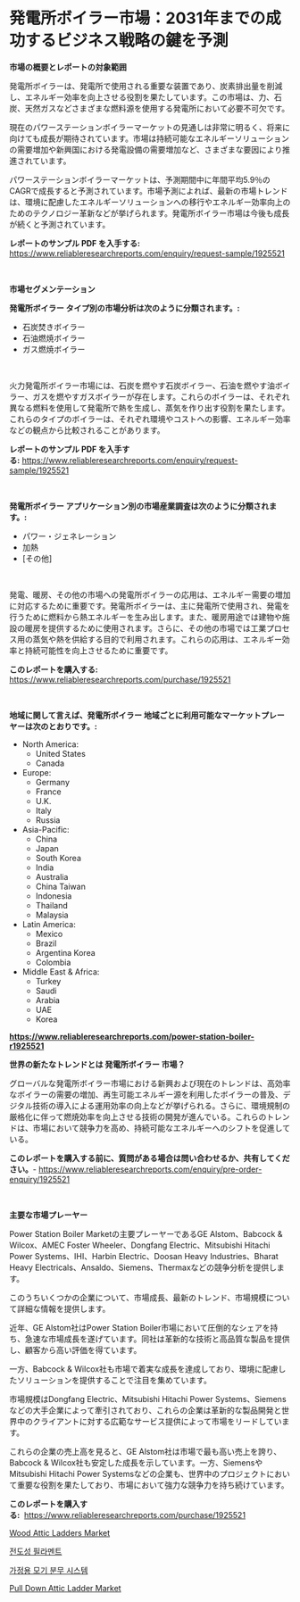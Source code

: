 <p><h1>発電所ボイラー市場：2031年までの成功するビジネス戦略の鍵を予測</h1></p><p><strong>市場の概要とレポートの対象範囲</strong></p>
<p><p>発電所ボイラーは、発電所で使用される重要な装置であり、炭素排出量を削減し、エネルギー効率を向上させる役割を果たしています。この市場は、力、石炭、天然ガスなどさまざまな燃料源を使用する発電所において必要不可欠です。</p><p>現在のパワーステーションボイラーマーケットの見通しは非常に明るく、将来に向けても成長が期待されています。市場は持続可能なエネルギーソリューションの需要増加や新興国における発電設備の需要増加など、さまざまな要因により推進されています。</p><p>パワーステーションボイラーマーケットは、予測期間中に年間平均5.9％のCAGRで成長すると予測されています。市場予測によれば、最新の市場トレンドは、環境に配慮したエネルギーソリューションへの移行やエネルギー効率向上のためのテクノロジー革新などが挙げられます。発電所ボイラー市場は今後も成長が続くと予測されています。</p></p>
<p><strong>レポートのサンプル PDF を入手する:</strong> <a href="https://www.reliableresearchreports.com/enquiry/request-sample/1925521">https://www.reliableresearchreports.com/enquiry/request-sample/1925521</a></p>
<p>&nbsp;</p>
<p><strong>市場セグメンテーション</strong></p>
<p><strong>発電所ボイラー タイプ別の市場分析は次のように分類されます。:</strong></p>
<p><ul><li>石炭焚きボイラー</li><li>石油燃焼ボイラー</li><li>ガス燃焼ボイラー</li></ul></p>
<p>&nbsp;</p>
<p><p>火力発電所ボイラー市場には、石炭を燃やす石炭ボイラー、石油を燃やす油ボイラー、ガスを燃やすガスボイラーが存在します。これらのボイラーは、それぞれ異なる燃料を使用して発電所で熱を生成し、蒸気を作り出す役割を果たします。これらのタイプのボイラーは、それぞれ環境やコストへの影響、エネルギー効率などの観点から比較されることがあります。</p></p>
<p><strong>レポートのサンプル PDF を入手する:</strong>&nbsp;<a href="https://www.reliableresearchreports.com/enquiry/request-sample/1925521">https://www.reliableresearchreports.com/enquiry/request-sample/1925521</a></p>
<p>&nbsp;</p>
<p><strong> 発電所ボイラー アプリケーション別の市場産業調査は次のように分類されます。:</strong></p>
<p><ul><li>パワー・ジェネレーション</li><li>加熱</li><li>[その他]</li></ul></p>
<p>&nbsp;</p>
<p><p>発電、暖房、その他の市場への発電所ボイラーの応用は、エネルギー需要の増加に対応するために重要です。発電所ボイラーは、主に発電所で使用され、発電を行うために燃料から熱エネルギーを生み出します。また、暖房用途では建物や施設の暖房を提供するために使用されます。さらに、その他の市場では工業プロセス用の蒸気や熱を供給する目的で利用されます。これらの応用は、エネルギー効率と持続可能性を向上させるために重要です。</p></p>
<p><strong>このレポートを購入する:</strong>&nbsp; <a href="https://www.reliableresearchreports.com/purchase/1925521">https://www.reliableresearchreports.com/purchase/1925521</a></p>
<p>&nbsp;</p>
<p><strong>地域に関して言えば、発電所ボイラー 地域ごとに利用可能なマーケットプレーヤーは次のとおりです。:</strong></p>
<p><ul>
    <li>
        North America:
        <ul>
            <li>United States</li>
            <li>Canada</li>
        </ul>
    </li>
    <li>
        Europe:
        <ul>
            <li>Germany</li>
            <li>France</li>
            <li>U.K.</li>
            <li>Italy</li>
            <li>Russia</li>
        </ul>
    </li>
    <li>
        Asia-Pacific:
        <ul>
            <li>China</li>
            <li>Japan</li>
            <li>South Korea</li>
            <li>India</li>
            <li>Australia</li>
            <li>China Taiwan</li>
            <li>Indonesia</li>
            <li>Thailand</li>
            <li>Malaysia</li>
        </ul>
    </li>
    <li>
        Latin America:
        <ul>
            <li>Mexico</li>
            <li>Brazil</li>
            <li>Argentina Korea</li>
            <li>Colombia</li>
        </ul>
    </li>
    <li>
        Middle East & Africa:
        <ul>
            <li>Turkey</li>
            <li>Saudi</li>
            <li>Arabia</li>
            <li>UAE</li>
            <li>Korea</li>
        </ul>
    </li>
    </ul></p>
<p><strong><a href="https://www.reliableresearchreports.com/power-station-boiler-r1925521">https://www.reliableresearchreports.com/power-station-boiler-r1925521</a></strong>&nbsp;</p>
<p><strong>世界の新たなトレンドとは 発電所ボイラー 市場？</strong></p>
<p><p>グローバルな発電所ボイラー市場における新興および現在のトレンドは、高効率なボイラーの需要の増加、再生可能エネルギー源を利用したボイラーの普及、デジタル技術の導入による運用効率の向上などが挙げられる。さらに、環境規制の厳格化に伴って燃焼効率を向上させる技術の開発が進んでいる。これらのトレンドは、市場において競争力を高め、持続可能なエネルギーへのシフトを促進している。</p></p>
<p><strong>このレポートを購入する前に、質問がある場合は問い合わせるか、共有してください。</strong>- <a href="https://www.reliableresearchreports.com/enquiry/pre-order-enquiry/1925521">https://www.reliableresearchreports.com/enquiry/pre-order-enquiry/1925521</a></p>
<p>&nbsp;</p>
<p><strong>主要な市場プレーヤー</strong></p>
<p><p>Power Station Boiler Marketの主要プレーヤーであるGE Alstom、Babcock & Wilcox、AMEC Foster Wheeler、Dongfang Electric、Mitsubishi Hitachi Power Systems、IHI、Harbin Electric、Doosan Heavy Industries、Bharat Heavy Electricals、Ansaldo、Siemens、Thermaxなどの競争分析を提供します。</p><p>このうちいくつかの企業について、市場成長、最新のトレンド、市場規模について詳細な情報を提供します。</p><p>近年、GE Alstom社はPower Station Boiler市場において圧倒的なシェアを持ち、急速な市場成長を遂げています。同社は革新的な技術と高品質な製品を提供し、顧客から高い評価を得ています。</p><p>一方、Babcock & Wilcox社も市場で着実な成長を達成しており、環境に配慮したソリューションを提供することで注目を集めています。</p><p>市場規模はDongfang Electric、Mitsubishi Hitachi Power Systems、Siemensなどの大手企業によって牽引されており、これらの企業は革新的な製品開発と世界中のクライアントに対する広範なサービス提供によって市場をリードしています。</p><p>これらの企業の売上高を見ると、GE Alstom社は市場で最も高い売上を誇り、Babcock & Wilcox社も安定した成長を示しています。一方、SiemensやMitsubishi Hitachi Power Systemsなどの企業も、世界中のプロジェクトにおいて重要な役割を果たしており、市場において強力な競争力を持ち続けています。</p></p>
<p><strong>このレポートを購入する:</strong>&nbsp;&nbsp;<a href="https://www.reliableresearchreports.com/purchase/1925521">https://www.reliableresearchreports.com/purchase/1925521</a></p>
<p><p><a href="https://github.com/JameTravis/Market-Research-Report-List-4/blob/main/wood-attic-ladders-market.md">Wood Attic Ladders Market</a></p><p><a href="https://github.com/sammyUltyylrich9067856/Market-Research-Report-List-1/blob/main/449915230366.md">전도성 필라멘트</a></p><p><a href="https://github.com/Elenrrera7685/Market-Research-Report-List-1/blob/main/502206830365.md">가정용 모기 분무 시스템</a></p><p><a href="https://github.com/vimar16th/Market-Research-Report-List-4/blob/main/pull-down-attic-ladder-market.md">Pull Down Attic Ladder Market</a></p></p>